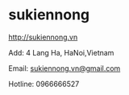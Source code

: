 sukiennong
==========

http://sukiennong.vn

Add: 4 Lang Ha, HaNoi,Vietnam

Email: sukiennong.vn@gmail.com

Hotline: 0966666527
